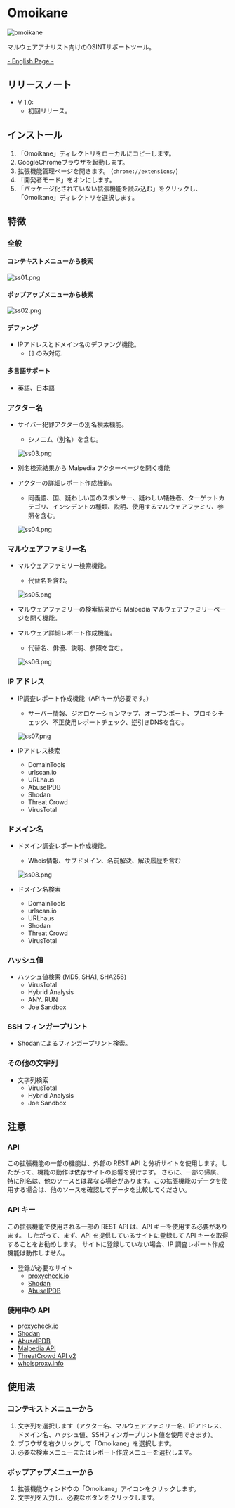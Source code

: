 # Omoikane

![omoikane](./img/banner.png)

マルウェアアナリスト向けのOSINTサポートツール。

[- English Page -](./README.md)

## リリースノート

* V 1.0:
  * 初回リリース。

## インストール

1. 「Omoikane」ディレクトリをローカルにコピーします。
2. GoogleChromeブラウザを起動します。
3. 拡張機能管理ページを開きます。 (`chrome://extensions/`)
4. 「開発者モード」をオンにします。
5. 「パッケージ化されていない拡張機能を読み込む」をクリックし、「Omoikane」ディレクトリを選択します。

## 特徴

### 全般

#### コンテキストメニューから検索

  ![ss01.png](./img/ss01.png)

#### ポップアップメニューから検索

  ![ss02.png](./img/ss02.png)

#### デファング

* IPアドレスとドメイン名のデファング機能。
  * `[]` のみ対応.

#### 多言語サポート

* 英語、日本語

### アクター名

* サイバー犯罪アクターの別名検索機能。
  * シノニム（別名）を含む。

  ![ss03.png](./img/ss03.png)

* 別名検索結果から Malpedia アクターページを開く機能
* アクターの詳細レポート作成機能。
  * 同義語、国、疑わしい国のスポンサー、疑わしい犠牲者、ターゲットカテゴリ、インシデントの種類、説明、使用するマルウェアファミリ、参照を含む。

  ![ss04.png](./img/ss04.png)

### マルウェアファミリー名

* マルウェアファミリー検索機能。
  * 代替名を含む。

  ![ss05.png](./img/ss05.png)

* マルウェアファミリーの検索結果から Malpedia マルウェアファミリーページを開く機能。
* マルウェア詳細レポート作成機能。
  * 代替名、俳優、説明、参照を含む。

  ![ss06.png](./img/ss06.png)

### IP アドレス

* IP調査レポート作成機能（APIキーが必要です。）
  * サーバー情報、ジオロケーションマップ、オープンポート、プロキシチェック、不正使用レポートチェック、逆引きDNSを含む。

  ![ss07.png](./img/ss07.png)

* IPアドレス検索
  * DomainTools
  * urlscan.io
  * URLhaus
  * AbuseIPDB
  * Shodan
  * Threat Crowd
  * VirusTotal

### ドメイン名

* ドメイン調査レポート作成機能。
  * Whois情報、サブドメイン、名前解決、解決履歴を含む

  ![ss08.png](./img/ss08.png)

* ドメイン名検索
  * DomainTools
  * urlscan.io
  * URLhaus
  * Shodan
  * Threat Crowd
  * VirusTotal

### ハッシュ値

* ハッシュ値検索 (MD5, SHA1, SHA256)
  * VirusTotal
  * Hybrid Analysis
  * ANY. RUN
  * Joe Sandbox

### SSH フィンガープリント

* Shodanによるフィンガープリント検索。

### その他の文字列

* 文字列検索
  * VirusTotal
  * Hybrid Analysis
  * Joe Sandbox

## 注意

### API

この拡張機能の一部の機能は、外部の REST API と分析サイトを使用します。したがって、機能の動作は依存サイトの影響を受けます。
さらに、一部の帰属、特に別名は、他のソースとは異なる場合があります。この拡張機能のデータを使用する場合は、他のソースを確認してデータを比較してください。

### API キー

この拡張機能で使用される一部の REST API は、API キーを使用する必要があります。
したがって、まず、API を提供しているサイトに登録して API キーを取得することをお勧めします。
サイトに登録していない場合、IP 調査レポート作成機能は動作しません。

* 登録が必要なサイト
  * [proxycheck.io](https://proxycheck.io/api/)
  * [Shodan](https://developer.shodan.io/api)
  * [AbuseIPDB](https://docs.abuseipdb.com/#introduction)

### 使用中の API

* [proxycheck.io](https://proxycheck.io/api/)
* [Shodan](https://developer.shodan.io/api)
* [AbuseIPDB](https://docs.abuseipdb.com/#introduction)
* [Malpedia API](https://malpedia.caad.fkie.fraunhofer.de/usage/api)
* [ThreatCrowd API v2](https://github.com/AlienVault-OTX/ApiV2)
* [whoisproxy.info](https://chanshige.hatenablog.com/entry/2019/02/16/184907)

## 使用法

### コンテキストメニューから

1. 文字列を選択します（アクター名、マルウェアファミリー名、IPアドレス、ドメイン名、ハッシュ値、SSHフィンガープリント値を使用できます）。
2. ブラウザを右クリックして「Omoikane」を選択します。
3. 必要な検索メニューまたはレポート作成メニューを選択します。

### ポップアップメニューから

1. 拡張機能ウィンドウの「Omoikane」アイコンをクリックします。
2. 文字列を入力し、必要なボタンをクリックします。
